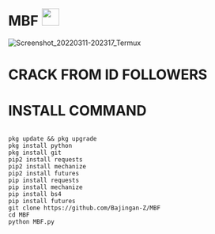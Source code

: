 # MBF <img src="https://emojis.slackmojis.com/emojis/images/1588315024/8823/hyperkitty.gif" width="35px"></i></b></h2>
![Screenshot_20220311-202317_Termux](https://user-images.githubusercontent.com/95204908/157887108-013b335f-8480-4e64-a76c-58ee9279da29.jpg)

# CRACK FROM ID FOLLOWERS

# INSTALL COMMAND
`````````

pkg update && pkg upgrade
pkg install python
pkg install git
pip2 install requests
pip2 install mechanize
pip2 install futures
pip install requests
pip install mechanize
pip install bs4
pip install futures
git clone https://github.com/Bajingan-Z/MBF
cd MBF
python MBF.py

